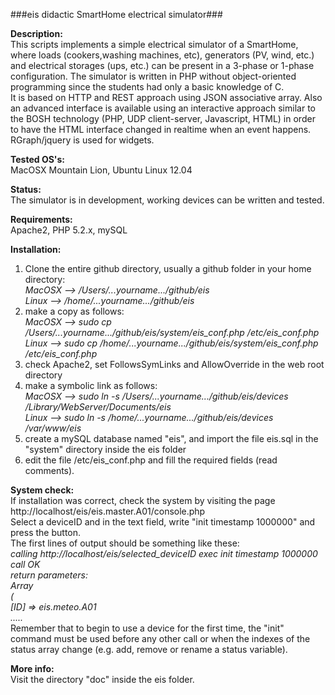 ###eis didactic SmartHome electrical simulator###

<b>Description:</b><br>
This scripts implements a simple electrical simulator of a SmartHome, where loads (cookers,washing machines, etc),
generators (PV, wind, etc.) and electrical storages (ups, etc.) can be present in a 3-phase or 1-phase configuration.
The simulator is written in PHP without object-oriented programming since the students had only a basic knowledge of C.
<br>
It is based on HTTP and REST approach using JSON associative array. Also an advanced interface is available using
an interactive approach similar to the BOSH technology (PHP, UDP client-server, Javascript, HTML) in order to have
the HTML interface changed in realtime when an event happens. RGraph/jquery is used for widgets.

<b>Tested OS's:</b><br>
MacOSX Mountain Lion, Ubuntu Linux 12.04<br>

<b>Status:</b><br>
The simulator is in development, working devices can be written and tested.<br>

<b>Requirements:</b><br>
Apache2, PHP 5.2.x, mySQL<br>

<b>Installation:</b><br>
1) Clone the entire github directory, usually a github folder in your home directory:<br>
	<i>MacOSX  -->  /Users/...yourname.../github/eis</i><br>
	<i>Linux   -->  /home/...yourname.../github/eis</i><br>
2) make a copy as follows:<br>
	<i>MacOSX  -->  sudo cp /Users/...yourname.../github/eis/system/eis_conf.php /etc/eis_conf.php</i><br>
	<i>Linux   -->  sudo cp /home/...yourname.../github/eis/system/eis_conf.php /etc/eis_conf.php</i><br>
3) check Apache2, set FollowsSymLinks and AllowOverride in the web root directory<br>
4) make a symbolic link as follows:<br>
	<i>MacOSX  -->  sudo ln -s /Users/...yourname.../github/eis/devices /Library/WebServer/Documents/eis</i><br>
	<i>Linux   -->  sudo ln -s /home/...yourname.../github/eis/devices /var/www/eis</i><br>
5) create a mySQL database named "eis", and import the file eis.sql in the "system" directory inside the eis folder<br>
6) edit the file /etc/eis_conf.php and fill the required fields (read comments).<br>

<b>System check:</b><br>
If installation was correct, check the system by visiting the page http://localhost/eis/eis.master.A01/console.php<br>
Select a deviceID and in the text field, write "init timestamp 1000000" and press the button.<br>
The first lines of output should be something like these:<br>
	<i>calling http://localhost/eis/selected_deviceID exec init timestamp 1000000<br>
	call OK<br>
	return parameters:<br>
	Array<br>
	(<br>
	[ID] => eis.meteo.A01<br>
	.....</i><br>
Remember that to begin to use a device for the first time, the "init" command must be used before any other call or when
the indexes of the status array change (e.g. add, remove or rename a status variable).<br>

<b>More info:</b><br>
Visit the directory "doc" inside the eis folder.<br>

